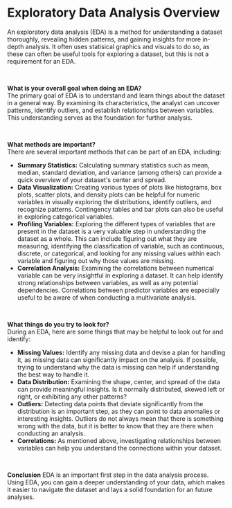 # Exploratory Data Analysis Overview
An exploratory data analysis (EDA) is a method for understanding a dataset thoroughly, revealing hidden patterns, and gaining insights for more in-depth analysis. It often uses statisical graphics and visuals to do so, as these can often be useful tools for exploring a dataset, but this is not a requirement for an EDA.  

<br>

**What is your overall goal when doing an EDA?**  
The primary goal of EDA is to understand and learn things about the dataset in a general way. By examining its characteristics, the analyst can uncover patterns, identify outliers, and establish relationships between variables. This understanding serves as the foundation for further analysis.  

<br>

**What methods are important?**  
There are several important methods that can be part of an EDA, including:

 - **Summary Statistics:** Calculating summary statistics such as mean, median, standard deviation, and variance (among others) can provide a quick overview of your dataset's center and spread.
 - **Data Visualization:** Creating various types of plots like histograms, box plots, scatter plots, and density plots can be helpful for numeric variables in visually exploring the distributions, identify outliers, and recognize patterns. Contingency tables and bar plots can also be useful in exploring categorical variables.
 - **Profiling Variables:** Exploring the different types of variables that are present in the dataset is a very valuable step in understanding the dataset as a whole. This can include figuring out what they are measuring, identifying the classification of variable, such as continuous, discrete, or categorical, and looking for any missing values within each variable and figuring out why those values are missing.
 - **Correlation Analysis:** Examining the correlations between numerical variable can be very insightful in exploring a dataset. It can help identify strong relationships between variables, as well as any potential dependencies. Correlations between predictor variables are especially useful to be aware of when conducting a multivariate analysis.

<br>

**What things do you try to look for?**  
During an EDA, here are some things that may be helpful to look out for and identify:  

- **Missing Values:** Identify any missing data and devise a plan for handling it, as missing data can significantly impact on the analysis. If possible, trying to understand why the data is missing can help if understanding the best way to handle it.
- **Data Distribution:** Examining the shape, center, and spread of the data can provide meaningful insights. Is it normally distributed, skewed left or right, or exhibiting any other patterns?
- **Outliers:** Detecting data points that deviate significantly from the distribution is an important step, as they can point to data anomalies or interesting insights. Outliers do not always mean that there is something wrong with the data, but it is better to know that they are there when conducting an analysis.
- **Correlations:** As mentioned above, investigating relationships between variables can help you understand the connections within your dataset.

<br>

**Conclusion**
EDA is an important first step in the data analysis process. Using EDA, you can gain a deeper understanding of your data, which makes it easier to navigate the dataset and lays a solid foundation for an future analyses.
